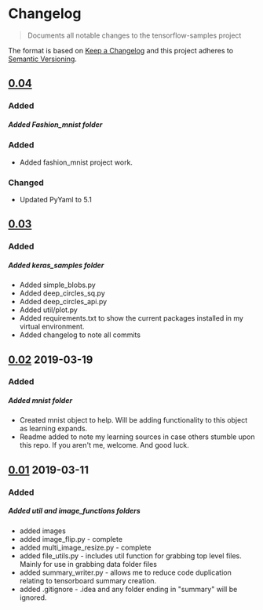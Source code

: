 # Changelog
> Documents all notable changes to the tensorflow-samples project

The format is based on [Keep a Changelog](http://keepachangelog.com/en/1.0.0/)
and this project adheres to [Semantic Versioning](http://semver.org/spec/v2.0.0.html).

## [0.04](https://github.com/Tigenzero/tensorflow-samples/commit/6a0fb3159527e0dc757e50cbb9e64424c633604c)
### Added
##### Added Fashion_mnist folder
### Added
- Added fashion_mnist project work.
### Changed
- Updated PyYaml to 5.1

## [0.03](https://github.com/Tigenzero/tensorflow-samples/commit/2b5f219ae0d9acf9ef689e7f64481e3631f50165)
### Added
##### Added keras_samples folder
- Added simple_blobs.py
- Added deep_circles_sq.py
- Added deep_circles_api.py
- Added util/plot.py
- Added requirements.txt to show the current packages installed in my virtual environment.
- Added changelog to note all commits

## [0.02](https://github.com/Tigenzero/tensorflow-samples/commit/bbc06bae502bc83bb70d33a0ee7cf23058c3a177) 2019-03-19
### Added
##### Added mnist folder
- Created mnist object to help. Will be adding functionality to this object as learning expands.
- Readme added to note my learning sources in case others stumble upon this repo. If you aren't me, welcome. And good luck.

## [0.01](https://github.com/Tigenzero/tensorflow-samples/commit/cc497ea3927c9a34a4d66425e6a3a2031f91a3db) 2019-03-11
### Added
##### Added util and image_functions folders
- added images
- added image_flip.py - complete
- added multi_image_resize.py - complete
- added file_utils.py - includes util function for grabbing top level files. Mainly for use in grabbing data folder files
- added summary_writer.py - allows me to reduce code duplication relating to tensorboard summary creation.
- added .gitignore - .idea and any folder ending in "summary" will be ignored.
